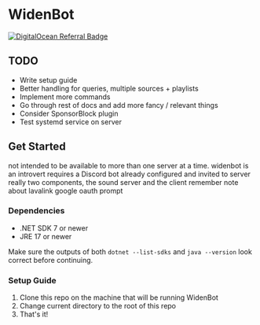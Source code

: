 # WidenBot

[![DigitalOcean Referral Badge](https://web-platforms.sfo2.cdn.digitaloceanspaces.com/WWW/Badge%201.svg)](https://www.digitalocean.com/?refcode=eb2eb2fc76ce&utm_campaign=Referral_Invite&utm_medium=Referral_Program&utm_source=badge)

## TODO

- Write setup guide
- Better handling for queries, multiple sources + playlists
- Implement more commands
- Go through rest of docs and add more fancy / relevant things
- Consider SponsorBlock plugin
- Test systemd service on server

## Get Started

not intended to be available to more than one server at a time. widenbot is an introvert
requires a Discord bot already configured and invited to server
really two components, the sound server and the client
remember note about lavalink google oauth prompt

### Dependencies

- .NET SDK 7 or newer
- JRE 17 or newer

Make sure the outputs of both `dotnet --list-sdks` and `java --version` look correct before continuing.

### Setup Guide

1. Clone this repo on the machine that will be running WidenBot
2. Change current directory to the root of this repo
3. That's it!
